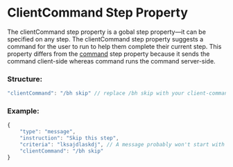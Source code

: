 # ClientCommand Step Property
The clientCommand step property is a gobal step property—it can be specified on any step. The clientCommand step property suggests a command for the user to run to help them complete their current step. This property differs from the [command]() step property because it sends the command client-side whereas command runs the command server-side.

### Structure:
```js
"clientCommand": "/bh skip" // replace /bh skip with your client-command
```
### Example:
```js
{
    "type": "message",
    "instruction": "Skip this step",
    "criteria": "lksajdlaskdj", // A message probably won't start with this!
    "clientCommand": "/bh skip"
}
```
